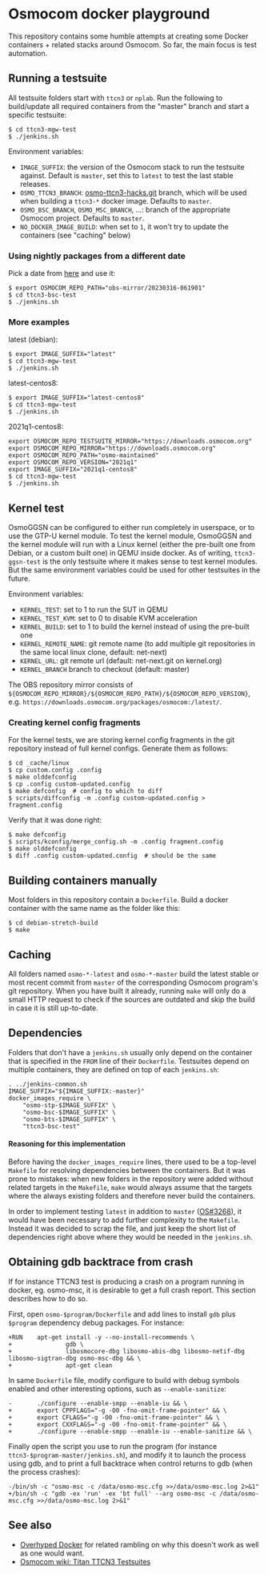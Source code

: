 Osmocom docker playground
=========================

This repository contains some humble attempts at creating some Docker
containers + related stacks around Osmocom.   So far, the main focus is
test automation.

## Running a testsuite
All testsuite folders start with `ttcn3` or `nplab`. Run the following
to build/update all required containers from the "master" branch and
start a specific testsuite:

```
$ cd ttcn3-mgw-test
$ ./jenkins.sh
```

Environment variables:
* `IMAGE_SUFFIX`: the version of the Osmocom stack to run the testsuite
  against. Default is `master`, set this to `latest` to test the last
  stable releases.
* `OSMO_TTCN3_BRANCH`: [osmo-ttcn3-hacks.git](https://git.osmocom.org/osmo-ttcn3-hacks/)
  branch, which will be used when building a `ttcn3-*` docker image.
  Defaults to `master`.
* `OSMO_BSC_BRANCH`, `OSMO_MSC_BRANCH`, ...: branch of the appropriate
  Osmocom project. Defaults to `master`.
* `NO_DOCKER_IMAGE_BUILD`: when set to `1`, it won't try to update the
  containers (see "caching" below)

### Using nightly packages from a different date

Pick a date from [here](https://downloads.osmocom.org/obs-mirror/) and use it:

```
$ export OSMOCOM_REPO_PATH="obs-mirror/20230316-061901"
$ cd ttcn3-bsc-test
$ ./jenkins.sh
```

### More examples

latest (debian):
```
$ export IMAGE_SUFFIX="latest"
$ cd ttcn3-mgw-test
$ ./jenkins.sh
```

latest-centos8:
```
$ export IMAGE_SUFFIX="latest-centos8"
$ cd ttcn3-mgw-test
$ ./jenkins.sh
```

2021q1-centos8:
```
export OSMOCOM_REPO_TESTSUITE_MIRROR="https://downloads.osmocom.org"
export OSMOCOM_REPO_MIRROR="https://downloads.osmocom.org"
export OSMOCOM_REPO_PATH="osmo-maintained"
export OSMOCOM_REPO_VERSION="2021q1"
export IMAGE_SUFFIX="2021q1-centos8"
$ cd ttcn3-mgw-test
$ ./jenkins.sh
```

## Kernel test
OsmoGGSN can be configured to either run completely in userspace, or to
use the GTP-U kernel module. To test the kernel module, OsmoGGSN and
the kernel module will run with a Linux kernel (either the pre-built
one from Debian, or a custom built one) in QEMU inside docker. As of
writing, `ttcn3-ggsn-test` is the only testsuite where it makes
sense to test kernel modules. But the same environment variables could
be used for other testsuites in the future.

Environment variables:
* `KERNEL_TEST`: set to 1 to run the SUT in QEMU
* `KERNEL_TEST_KVM`: set to 0 to disable KVM acceleration
* `KERNEL_BUILD`: set to 1 to build the kernel instead of using the
  pre-built one
* `KERNEL_REMOTE_NAME`: git remote name (to add multiple git
  repositories in the same local linux clone, default: net-next)
* `KERNEL_URL`: git remote url (default: net-next.git on kernel.org)
* `KERNEL_BRANCH` branch to checkout (default: master)

The OBS repository mirror consists of
`${OSMOCOM_REPO_MIRROR}/${OSMOCOM_REPO_PATH}/${OSMOCOM_REPO_VERSION}`,
e.g. `https://downloads.osmocom.org/packages/osmocom:/latest/`.

### Creating kernel config fragments
For the kernel tests, we are storing kernel config fragments in the git
repository instead of full kernel configs. Generate them as follows:

```
$ cd _cache/linux
$ cp custom.config .config
$ make olddefconfig
$ cp .config custom-updated.config
$ make defconfig  # config to which to diff
$ scripts/diffconfig -m .config custom-updated.config > fragment.config
```

Verify that it was done right:
```
$ make defconfig
$ scripts/kconfig/merge_config.sh -m .config fragment.config
$ make olddefconfig
$ diff .config custom-updated.config  # should be the same
```

## Building containers manually
Most folders in this repository contain a `Dockerfile`. Build a docker
container with the same name as the folder like this:

```
$ cd debian-stretch-build
$ make
```

## Caching
All folders named `osmo-*-latest` and `osmo-*-master` build the latest
stable or most recent commit from `master` of the corresponding Osmocom
program's git repository. When you have built it already, running `make`
will only do a small HTTP request to check if the sources are outdated
and skip the build in case it is still up-to-date.

## Dependencies
Folders that don't have a `jenkins.sh` usually only depend on the
container that is specified in the `FROM` line of their `Dockerfile`.
Testsuites depend on multiple containers, they are defined on top of
each `jenkins.sh`:

```shell
. ../jenkins-common.sh
IMAGE_SUFFIX="${IMAGE_SUFFIX:-master}"
docker_images_require \
	"osmo-stp-$IMAGE_SUFFIX" \
	"osmo-bsc-$IMAGE_SUFFIX" \
	"osmo-bts-$IMAGE_SUFFIX" \
	"ttcn3-bsc-test"
```

#### Reasoning for this implementation
Before having the `docker_images_require` lines, there used to be a
top-level `Makefile` for resolving dependencies between the containers.
But it was prone to mistakes: when new folders in the repository
were added without related targets in the `Makefile`, `make` would
always assume that the targets where the always existing folders and
therefore never build the containers.

In order to implement testing `latest` in addition to `master`
([OS#3268](https://osmocom.org/issues/3268)), it would have been
necessary to add further complexity to the `Makefile`. Instead it was
decided to scrap the file, and just keep the short list of dependencies
right above where they would be needed in the `jenkins.sh`.

## Obtaining gdb backtrace from crash

If for instance TTCN3 test is producing a crash on a program running in docker,
eg. osmo-msc, it is desirable to get a full crash report. This section describes
how to do so.

First, open `osmo-$program/Dockerfile` and add lines to install `gdb` plus
`$program` dependency debug packages. For instance:

```
+RUN    apt-get install -y --no-install-recommends \
+               gdb \
+               libosmocore-dbg libosmo-abis-dbg libosmo-netif-dbg libosmo-sigtran-dbg osmo-msc-dbg && \
+               apt-get clean
```

In same `Dockerfile` file, modify configure to build with debug symbols enabled
and other interesting options, such as `--enable-sanitize`:

```
-       ./configure --enable-smpp --enable-iu && \
+       export CPPFLAGS="-g -O0 -fno-omit-frame-pointer" && \
+       export CFLAGS="-g -O0 -fno-omit-frame-pointer" && \
+       export CXXFLAGS="-g -O0 -fno-omit-frame-pointer" && \
+       ./configure --enable-smpp --enable-iu --enable-sanitize && \
```

Finally open the script you use to run the program (for instance
`ttcn3-$program-master/jenkins.sh`), and modify it to launch the process using
gdb, and to print a full backtrace when control returns to gdb (when the process
crashes):

```
-/bin/sh -c "osmo-msc -c /data/osmo-msc.cfg >>/data/osmo-msc.log 2>&1"
+/bin/sh -c "gdb -ex 'run' -ex 'bt full' --arg osmo-msc -c /data/osmo-msc.cfg >>/data/osmo-msc.log 2>&1"
```

## See also
* [Overhyped Docker](http://laforge.gnumonks.org/blog/20170503-docker-overhyped/)
  for related rambling on why this doesn't work as well as one would
  want.
* [Osmocom wiki: Titan TTCN3 Testsuites](https://osmocom.org/projects/cellular-infrastructure/wiki/Titan_TTCN3_Testsuites)
